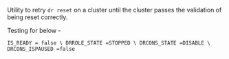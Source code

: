 Utility to retry `dr reset` on a cluster until the cluster passes the validation of being reset correctly.

Testing for below -

`IS_READY = false \
DRROLE_STATE =STOPPED \
DRCONS_STATE =DISABLE \
DRCONS_ISPAUSED =false`
